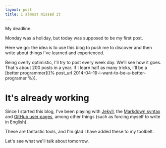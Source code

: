```yaml
---
layout: post
title: I almost missed it
---
```


My deadline. 

Monday was a holiday, but today was supposed to be my first post.

Here we go: the idea is to use this blog to push me to discover and then write about things I've learned and experienced.

Being overly optimistic, I'll try to post every week day. We'll see how it goes. That's about 200 posts in a year. If I learn half as many tricks, I'll be a [better programmer]({% post_url 2014-04-19-i-want-to-be-a-better-programer %}).

# It's already working

Since I started this blog, I've been playing with [Jekyll](http://jekyllrb.com/), the [Markdown syntax](https://daringfireball.net/projects/markdown/) and [GitHub user pages](https://help.github.com/articles/user-organization-and-project-pages), among other things (such as forcing myself to write in English).

These are fantastic tools, and I'm glad I have added these to my toolbelt.

Let's see what we'll talk about tomorrow.
